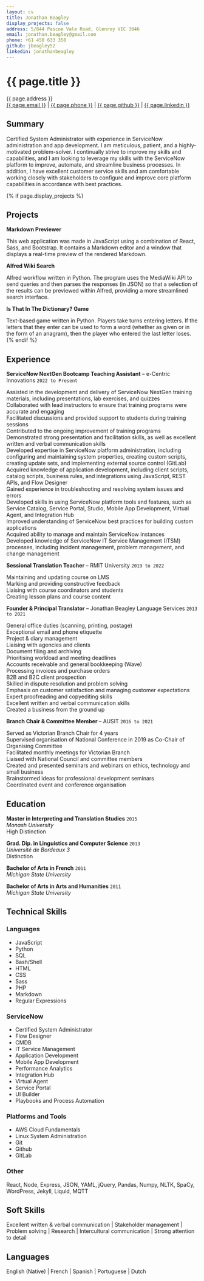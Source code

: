 ```yaml
---
layout: cv
title: Jonathan Beagley
display_projects: false
address: 5/844 Pascoe Vale Road, Glenroy VIC 3046
email: jonathan.beagley@gmail.com
phone: +61 450 633 358
github: jbeagley52
linkedin: jonathanbeagley
---
```


# {{ page.title }}

<div id="webaddress">
<i class="fa fa-globe"></i> {{ page.address }}
<br />
<i class="fa fa-envelope"></i> <a href="mailto:{{ page.email }}">{{ page.email }}</a>
|
<i class="fa fa-phone"></i> <a href="tel:{{ page.phone }}">{{ page.phone }}</a>
|
<i class="fa fa-github"></i> <a href="http://github.com/{{ page.github }}">{{ page.github }}</a>
|
<i class="fa fa-linkedin"></i> <a href="https://www.linkedin.com/in/{{ page.linkedin }}/">{{ page.linkedin }}</a>
</div>

## Summary

Certified System Administrator with experience in ServiceNow administration and app development. I am meticulous, patient, and a highly-motivated problem-solver. I continually strive to improve my skills and capabilities, and I am looking to leverage my skills with the ServiceNow platform to improve, automate, and streamline business processes. In addition, I have excellent customer service skills and am comfortable working closely with stakeholders to configure and improve core platform capabilities in accordance with best practices.

{% if page.display_projects %}

## Projects

**Markdown Previewer**

This web application was made in JavaScript using a combination of React, Sass, and Bootstrap. It contains a Markdown editor and a window that displays a real-time preview of the rendered Markdown.

**Alfred Wiki Search**

Alfred workflow written in Python. The program uses the MediaWiki API to send queries and then parses the responses (in JSON) so that a selection of the results can be previewed within Alfred, providing a more streamlined search interface.

**Is That In The Dictionary? Game**

Text-based game written in Python. Players take turns entering letters. If the letters that they enter can be used to form a word (whether as given or in the form of an anagram), then the player who entered the last letter loses.
{% endif %}

## Experience


**ServiceNow NextGen Bootcamp Teaching Assistant** &ndash; e-Centric Innovations `2022 to Present`

Assisted in the development and delivery of ServiceNow NextGen training materials, including presentations, lab exercises, and quizzes \
Collaborated with lead instructors to ensure that training programs were accurate and engaging \
Facilitated discussions and provided support to students during training sessions \
Contributed to the ongoing improvement of training programs \
Demonstrated strong presentation and facilitation skills, as well as excellent written and verbal communication skills \
Developed expertise in ServiceNow platform administration, including configuring and maintaining system properties, creating custom scripts, creating update sets, and implementing external source control (GitLab) \
Acquired knowledge of application development, including client scripts, catalog scripts, business rules, and integrations using JavaScript, REST APIs, and Flow Designer \
Gained experience in troubleshooting and resolving system issues and errors \
Developed skills in using ServiceNow platform tools and features, such as Service Catalog, Service Portal, Studio, Mobile App Development, Virtual Agent, and Integration Hub \
Improved understanding of ServiceNow best practices for building custom applications \
Acquired ability to manage and maintain ServiceNow instances \
Developed knowledge of ServiceNow IT Service Management (ITSM) processes, including incident management, problem management, and change management

**Sessional Translation Teacher** &ndash; RMIT University `2019 to 2022`

Maintaining and updating course on LMS \
Marking and providing constructive feedback \
Liaising with course coordinators and students \
Creating lesson plans and course content

**Founder & Principal Translator** &ndash; Jonathan Beagley Language Services `2013 to 2021`

General office duties (scanning, printing, postage) \
Exceptional email and phone etiquette \
Project & diary management \
Liaising with agencies and clients \
Document filing and archiving \
Prioritising workload and meeting deadlines \
Accounts receivable and general bookkeeping (Wave) \
Processing invoices and purchase orders \
B2B and B2C client prospection \
Skilled in dispute resolution and problem solving \
Emphasis on customer satisfaction and managing customer expectations \
Expert proofreading and copyediting skills \
Excellent written and verbal communication skills \
Created a business from the ground up

**Branch Chair & Committee Member** &ndash; AUSIT `2016 to 2021`

Served as Victorian Branch Chair for 4 years \
Supervised organisation of National Conference in 2019 as Co-Chair of Organising Committee \
Facilitated monthly meetings for Victorian Branch \
Liaised with National Council and committee members \
Created and presented seminars and webinars on ethics, technology and small business \
Brainstormed ideas for professional development seminars \
Coordinated event and conference organisation

<!-- **Research Assistant** &ndash; Monash University `2015 to 2018`

Drafted whitepaper with improvements to interpreter assessment in Australia \
Conducted confidential interviews with various stakeholders \
Quantitative data analysis and reporting (Excel) \
Transcribed interviews -->

## Education

**Master in Interpreting and Translation Studies** `2015` \
_Monash University_ \
High Distinction

**Grad. Dip. in Linguistics and Computer Science** `2013` \
_Université de Bordeaux 3_ \
Distinction

**Bachelor of Arts in French** `2011` \
_Michigan State University_

**Bachelor of Arts in Arts and Humanities** `2011` \
_Michigan State University_

## Technical Skills

### Languages

- JavaScript
- Python
- SQL
- Bash/Shell
- HTML
- CSS
- Sass
- PHP
- Markdown
- Regular Expressions

### ServiceNow

- Certified System Administrator
- Flow Designer
- CMDB
- IT Service Management
- Application Development
- Mobile App Development
- Performance Analytics
- Integration Hub
- Virtual Agent
- Service Portal
- UI Builder
- Playbooks and Process Automation

### Platforms and Tools

- AWS Cloud Fundamentals
- Linux System Administration
- Git
- Github
- GitLab

### Other

React, Node, Express, JSON, YAML, jQuery, Pandas, Numpy, NLTK, SpaCy, WordPress, Jekyll, Liquid, MQTT

## Soft Skills

Excellent written & verbal communication |
Stakeholder management |
Problem solving |
Research |
Intercultural communication |
Strong attention to detail

## Languages
English (Native) | French | Spanish | Portuguese | Dutch

<!-- ### Footer

Last updated: May 2013 -->
